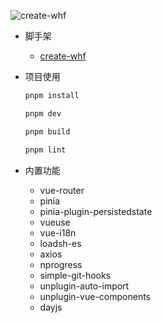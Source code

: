 ![create-whf](https://whf-img.oss-cn-hangzhou.aliyuncs.com/img/h-theme.png)

- 脚手架
  
  - [create-whf](https://www.npmjs.com/package/create-whf)

- 项目使用

  ```sh
  pnpm install

  pnpm dev

  pnpm build

  pnpm lint
  ```

- 内置功能

  - vue-router
  - pinia
  - pinia-plugin-persistedstate
  - vueuse
  - vue-i18n
  - loadsh-es
  - axios
  - nprogress
  - simple-git-hooks
  - unplugin-auto-import
  - unplugin-vue-components
  - dayjs